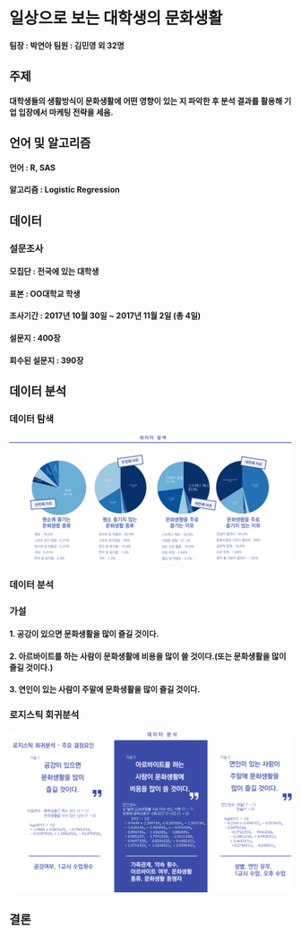 # 일상으로 보는 대학생의 문화생활
#### 팀장 : 박연아 팀원 : 김민영 외 32명

## 주제 
#### 대학생들의 생활방식이 문화생활에 어떤 영향이 있는 지 파악한 후 분석 결과를 활용해 기업 입장에서 마케팅 전략을 세움.

## 언어 및 알고리즘
#### 언어 : R, SAS
#### 알고리즘 : Logistic Regression 

## 데이터 
### 설문조사
#### 모집단 : 전국에 있는 대학생
#### 표본 : OO대학교 학생
#### 조사기간 : 2017년 10월 30일 ~ 2017년 11월 2일 (총 4일)
#### 설문지 : 400장 
#### 회수된 설문지 : 390장

## 데이터 분석
### 데이터 탐색
![img](문화생활이유.png)

### 데이터 분석
### 가설
#### 1. 공강이 있으면 문화생활을 많이 즐길 것이다.
#### 2. 아르바이트를 하는 사람이 문화생활에 비용을 많이 쓸 것이다.(또는 문화생활을 많이 즐길 것이다.)
#### 3. 연인이 있는 사람이 주말에 문화생활을 많이 즐길 것이다.

### 로지스틱 회귀분석
![img](로지스틱회귀분석.png)

## 결론
